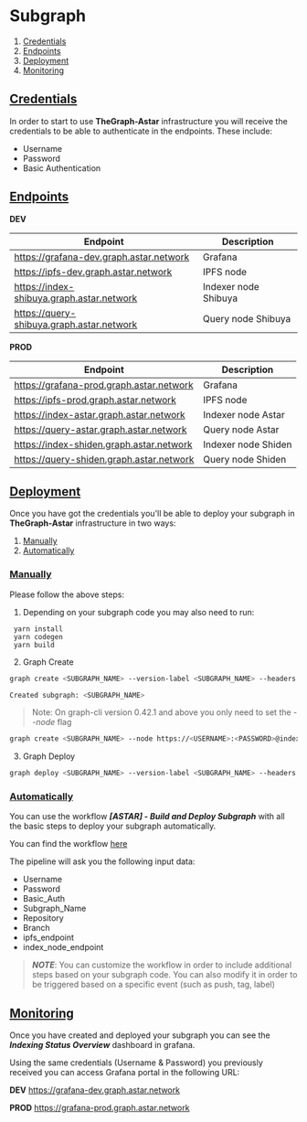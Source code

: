 # Subgraph

 1. [Credentials](#credentials)
 2. [Endpoints](#endpoints)
 3. [Deployment](#deployment)
 4. [Monitoring](#monitoring)

## [Credentials](#subgraph)

In order to start to use **TheGraph-Astar** infrastructure you will receive the credentials to be able to authenticate in the endpoints. These include:
 - Username
 - Password
 - Basic Authentication

## [Endpoints](#subgraph)

**DEV**

| Endpoint                                           | Description           |
| ---------------------------------------------------| --------------------- |
| https://grafana-dev.graph.astar.network            | Grafana               |
| https://ipfs-dev.graph.astar.network               | IPFS node             |
| https://index-shibuya.graph.astar.network  | Indexer node Shibuya  |
| https://query-shibuya.graph.astar.network          | Query node Shibuya    |

**PROD**

| Endpoint                                   | Description         |
| -------------------------------------------| --------------------|
| https://grafana-prod.graph.astar.network   | Grafana             |
| https://ipfs-prod.graph.astar.network      | IPFS node           |
| https://index-astar.graph.astar.network    | Indexer node Astar  |
| https://query-astar.graph.astar.network    | Query node Astar    |
| https://index-shiden.graph.astar.network   | Indexer node Shiden |
| https://query-shiden.graph.astar.network   | Query node Shiden   |

## [Deployment](#subgraph)

Once you have got the credentials you'll be able to deploy your subgraph in **TheGraph-Astar** infrastructure in two ways:

 1. [Manually](#manually)
 2. [Automatically](#automatically)

### [Manually](#deployment)

Please follow the above steps:

 1. Depending on your subgraph code you may also need to run:
 ```
  yarn install
  yarn codegen
  yarn build
 ```

 2. Graph Create
 ```bash
 graph create <SUBGRAPH_NAME> --version-label <SUBGRAPH_NAME> --headers "{\"Authorization\": \"Basic <BASIC_AUTH>\"}" --ipfs https://ipfs-dev.graph.astar.network --node https://<USERNAME>:<PASSWORD>@index-shibuya.graph.astar.network
 
 Created subgraph: <SUBGRAPH_NAME>
 ```
 > Note: On graph-cli version 0.42.1 and above you only need to set the _--node_ flag
 ```bash
 graph create <SUBGRAPH_NAME> --node https://<USERNAME>:<PASSWORD>@index-shibuya.graph.astar.network
 ```



 3. Graph Deploy
    
 ```bash
 graph deploy <SUBGRAPH_NAME> --version-label <SUBGRAPH_NAME> --headers "{\"Authorization\": \"Basic <BASIC_AUTH>\"}" --ipfs https://ipfs-dev.graph.astar.network --node https://<USERNAME>:<PASSWORD>@index-shibuya.graph.astar.network
 ```


### [Automatically](#deployment)

You can use the workflow ***[ASTAR] - Build and Deploy Subgraph*** with all the basic steps to deploy your subgraph automatically.

You can find the workflow [here](https://github.com/protofire/astar-infra/blob/main/.github/workflows/subgraph-deploy.yaml)

The pipeline will ask you the following input data:

 - Username
 - Password
 - Basic_Auth
 - Subgraph_Name
 - Repository
 - Branch
 - ipfs_endpoint
 - index_node_endpoint

> **_NOTE_**: You can customize the workflow in order to include additional steps based on your subgraph code. You can also modify it in order to be triggered based on a specific event (such as push, tag, label)

## [Monitoring](#subgraph)

Once you have created and deployed your subgraph you can see the ***Indexing Status Overview*** dashboard in grafana.

Using the same credentials (Username & Password) you previously received you can access Grafana portal in the following URL:

**DEV**
https://grafana-dev.graph.astar.network

**PROD**
https://grafana-prod.graph.astar.network 


